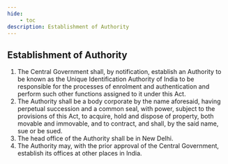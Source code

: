 ```yaml
---
hide:
    - toc
description: Establishment of Authority
---
```


## Establishment of Authority

1. The Central Government shall, by notification, establish an Authority to be known as the Unique Identification Authority of India to be responsible for the processes of enrolment and authentication and perform such other functions assigned to it under this Act.
2. The Authority shall be a body corporate by the name aforesaid, having perpetual succession and a common seal, with power, subject to the provisions of this Act, to acquire, hold and dispose of property, both movable and immovable, and to contract, and shall, by the said name, sue or be sued.
3. The head office of the Authority shall be in New Delhi.
4. The Authority may, with the prior approval of the Central Government, establish its offices at other places in India.
